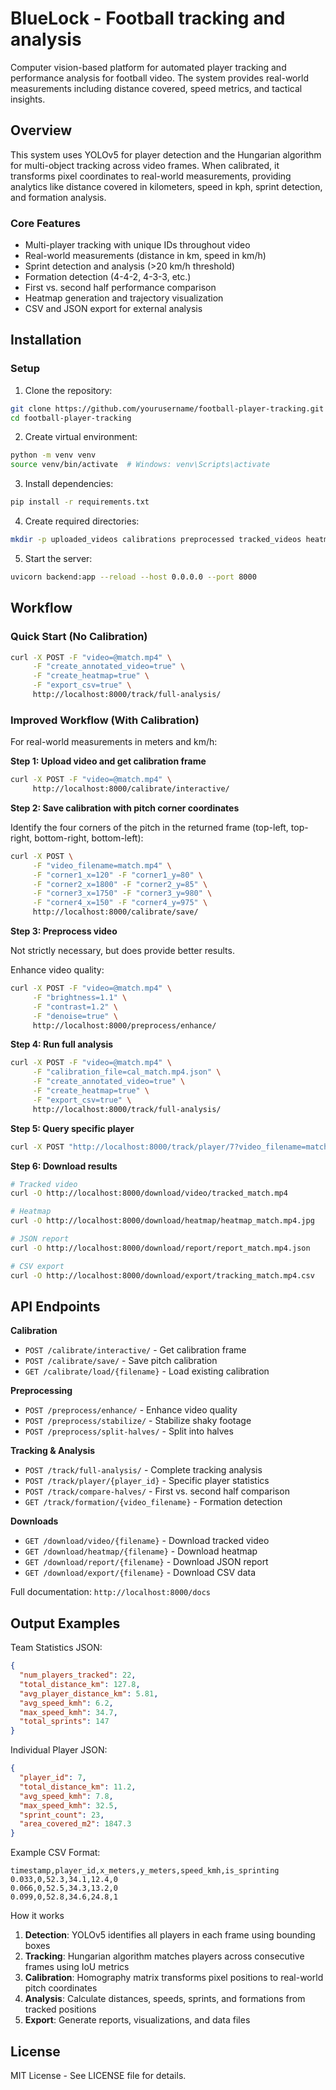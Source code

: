 # BlueLock - Football tracking and analysis

Computer vision-based platform for automated player tracking and performance analysis for football video. The system provides real-world measurements including distance covered, speed metrics, and tactical insights.

## Overview

This system uses YOLOv5 for player detection and the Hungarian algorithm for multi-object tracking across video frames. When calibrated, it transforms pixel coordinates to real-world measurements, providing analytics like distance covered in kilometers, speed in kph, sprint detection, and formation analysis.

### Core Features

- Multi-player tracking with unique IDs throughout video
- Real-world measurements (distance in km, speed in km/h)
- Sprint detection and analysis (>20 km/h threshold)
- Formation detection (4-4-2, 4-3-3, etc.)
- First vs. second half performance comparison
- Heatmap generation and trajectory visualization
- CSV and JSON export for external analysis

## Installation

### Setup

1. Clone the repository:
```bash
git clone https://github.com/yourusername/football-player-tracking.git
cd football-player-tracking
```

2. Create virtual environment:
```bash
python -m venv venv
source venv/bin/activate  # Windows: venv\Scripts\activate
```

3. Install dependencies:
```bash
pip install -r requirements.txt
```

4. Create required directories:
```bash
mkdir -p uploaded_videos calibrations preprocessed tracked_videos heatmaps reports exports
```

5. Start the server:
```bash
uvicorn backend:app --reload --host 0.0.0.0 --port 8000
```

## Workflow

### Quick Start (No Calibration)

```bash
curl -X POST -F "video=@match.mp4" \
     -F "create_annotated_video=true" \
     -F "create_heatmap=true" \
     -F "export_csv=true" \
     http://localhost:8000/track/full-analysis/
```

### Improved Workflow (With Calibration)

For real-world measurements in meters and km/h:

**Step 1: Upload video and get calibration frame**
```bash
curl -X POST -F "video=@match.mp4" \
     http://localhost:8000/calibrate/interactive/
```

**Step 2: Save calibration with pitch corner coordinates**

Identify the four corners of the pitch in the returned frame (top-left, top-right, bottom-right, bottom-left):

```bash
curl -X POST \
     -F "video_filename=match.mp4" \
     -F "corner1_x=120" -F "corner1_y=80" \
     -F "corner2_x=1800" -F "corner2_y=85" \
     -F "corner3_x=1750" -F "corner3_y=980" \
     -F "corner4_x=150" -F "corner4_y=975" \
     http://localhost:8000/calibrate/save/
```

**Step 3: Preprocess video**

Not strictly necessary, but does provide better results.

Enhance video quality:
```bash
curl -X POST -F "video=@match.mp4" \
     -F "brightness=1.1" \
     -F "contrast=1.2" \
     -F "denoise=true" \
     http://localhost:8000/preprocess/enhance/
```

**Step 4: Run full analysis**
```bash
curl -X POST -F "video=@match.mp4" \
     -F "calibration_file=cal_match.mp4.json" \
     -F "create_annotated_video=true" \
     -F "create_heatmap=true" \
     -F "export_csv=true" \
     http://localhost:8000/track/full-analysis/
```

**Step 5: Query specific player**
```bash
curl -X POST "http://localhost:8000/track/player/7?video_filename=match.mp4"
```

**Step 6: Download results**
```bash
# Tracked video
curl -O http://localhost:8000/download/video/tracked_match.mp4

# Heatmap
curl -O http://localhost:8000/download/heatmap/heatmap_match.mp4.jpg

# JSON report
curl -O http://localhost:8000/download/report/report_match.mp4.json

# CSV export
curl -O http://localhost:8000/download/export/tracking_match.mp4.csv
```

## API Endpoints

**Calibration**
- `POST /calibrate/interactive/` - Get calibration frame
- `POST /calibrate/save/` - Save pitch calibration
- `GET /calibrate/load/{filename}` - Load existing calibration

**Preprocessing**
- `POST /preprocess/enhance/` - Enhance video quality
- `POST /preprocess/stabilize/` - Stabilize shaky footage
- `POST /preprocess/split-halves/` - Split into halves

**Tracking & Analysis**
- `POST /track/full-analysis/` - Complete tracking analysis
- `POST /track/player/{player_id}` - Specific player statistics
- `POST /track/compare-halves/` - First vs. second half comparison
- `GET /track/formation/{video_filename}` - Formation detection

**Downloads**
- `GET /download/video/{filename}` - Download tracked video
- `GET /download/heatmap/{filename}` - Download heatmap
- `GET /download/report/{filename}` - Download JSON report
- `GET /download/export/{filename}` - Download CSV data

Full documentation: `http://localhost:8000/docs`

## Output Examples

Team Statistics JSON:
```json
{
  "num_players_tracked": 22,
  "total_distance_km": 127.8,
  "avg_player_distance_km": 5.81,
  "avg_speed_kmh": 6.2,
  "max_speed_kmh": 34.7,
  "total_sprints": 147
}
```

Individual Player JSON:
```json
{
  "player_id": 7,
  "total_distance_km": 11.2,
  "avg_speed_kmh": 7.8,
  "max_speed_kmh": 32.5,
  "sprint_count": 23,
  "area_covered_m2": 1847.3
}
```

Example CSV Format:
```csv
timestamp,player_id,x_meters,y_meters,speed_kmh,is_sprinting
0.033,0,52.3,34.1,12.4,0
0.066,0,52.5,34.3,13.2,0
0.099,0,52.8,34.6,24.8,1
```


How it works

1. **Detection**: YOLOv5 identifies all players in each frame using bounding boxes
2. **Tracking**: Hungarian algorithm matches players across consecutive frames using IoU metrics
3. **Calibration**: Homography matrix transforms pixel positions to real-world pitch coordinates
4. **Analysis**: Calculate distances, speeds, sprints, and formations from tracked positions
5. **Export**: Generate reports, visualizations, and data files

## License

MIT License - See LICENSE file for details.
